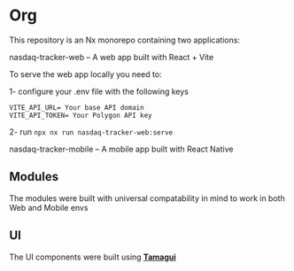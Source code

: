 # Org

This repository is an Nx monorepo containing two applications:

nasdaq-tracker-web – A web app built with React + Vite

To serve the web app locally you need to:

1- configure your .env file with the following keys

```
VITE_API_URL= Your base API domain
VITE_API_TOKEN= Your Polygon API key
```

2- run `npx nx run nasdaq-tracker-web:serve`

nasdaq-tracker-mobile – A mobile app built with React Native

## Modules

The modules were built with universal compatability in mind to work in both Web and Mobile envs

## UI

The UI components were built using **[Tamagui](https://tamagui.dev/)**
